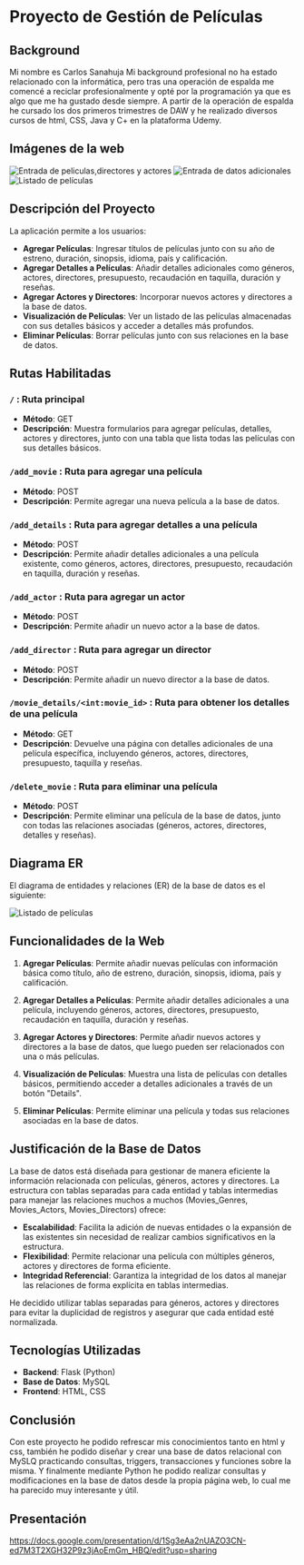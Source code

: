 # Proyecto de Gestión de Películas
## Background
Mi nombre es Carlos Sanahuja
Mi background profesional no ha estado relacionado con la informática, pero tras una operación de espalda me comencé a reciclar profesionalmente y opté por la programación ya que es algo que me ha gustado desde siempre.
A partir de la operación de espalda he cursado los dos primeros trimestres de DAW y he realizado diversos cursos de html, CSS, Java y C+ en la plataforma Udemy.

## Imágenes de la web
![Entrada de peliculas,directores y actores](static/images/1.png)
![Entrada de datos adicionales](static/images/2.png)
![Listado de películas](static/images/3.png)
## Descripción del Proyecto

La aplicación permite a los usuarios:
- **Agregar Películas**: Ingresar títulos de películas junto con su año de estreno, duración, sinopsis, idioma, país y calificación.
- **Agregar Detalles a Películas**: Añadir detalles adicionales como géneros, actores, directores, presupuesto, recaudación en taquilla, duración y reseñas.
- **Agregar Actores y Directores**: Incorporar nuevos actores y directores a la base de datos.
- **Visualización de Películas**: Ver un listado de las películas almacenadas con sus detalles básicos y acceder a detalles más profundos.
- **Eliminar Películas**: Borrar películas junto con sus relaciones en la base de datos.

## Rutas Habilitadas

### `/` : Ruta principal
- **Método**: GET
- **Descripción**: Muestra formularios para agregar películas, detalles, actores y directores, junto con una tabla que lista todas las películas con sus detalles básicos.

### `/add_movie` : Ruta para agregar una película
- **Método**: POST
- **Descripción**: Permite agregar una nueva película a la base de datos.

### `/add_details` : Ruta para agregar detalles a una película
- **Método**: POST
- **Descripción**: Permite añadir detalles adicionales a una película existente, como géneros, actores, directores, presupuesto, recaudación en taquilla, duración y reseñas.

### `/add_actor` : Ruta para agregar un actor
- **Método**: POST
- **Descripción**: Permite añadir un nuevo actor a la base de datos.

### `/add_director` : Ruta para agregar un director
- **Método**: POST
- **Descripción**: Permite añadir un nuevo director a la base de datos.

### `/movie_details/<int:movie_id>` : Ruta para obtener los detalles de una película
- **Método**: GET
- **Descripción**: Devuelve una página con detalles adicionales de una película específica, incluyendo géneros, actores, directores, presupuesto, taquilla y reseñas.

### `/delete_movie` : Ruta para eliminar una película
- **Método**: POST
- **Descripción**: Permite eliminar una película de la base de datos, junto con todas las relaciones asociadas (géneros, actores, directores, detalles y reseñas).


## Diagrama ER

El diagrama de entidades y relaciones (ER) de la base de datos es el siguiente:

![Listado de películas](static/images/esquemaER.png)
## Funcionalidades de la Web

1. **Agregar Películas**: Permite añadir nuevas películas con información básica como título, año de estreno, duración, sinopsis, idioma, país y calificación.

2. **Agregar Detalles a Películas**: Permite añadir detalles adicionales a una película, incluyendo géneros, actores, directores, presupuesto, recaudación en taquilla, duración y reseñas.

3. **Agregar Actores y Directores**: Permite añadir nuevos actores y directores a la base de datos, que luego pueden ser relacionados con una o más películas.

4. **Visualización de Películas**: Muestra una lista de películas con detalles básicos, permitiendo acceder a detalles adicionales a través de un botón "Details".

5. **Eliminar Películas**: Permite eliminar una película y todas sus relaciones asociadas en la base de datos.

## Justificación de la Base de Datos

La base de datos está diseñada para gestionar de manera eficiente la información relacionada con películas, géneros, actores y directores. La estructura con tablas separadas para cada entidad y tablas intermedias para manejar las relaciones muchos a muchos (Movies_Genres, Movies_Actors, Movies_Directors) ofrece:

- **Escalabilidad**: Facilita la adición de nuevas entidades o la expansión de las existentes sin necesidad de realizar cambios significativos en la estructura.
- **Flexibilidad**: Permite relacionar una película con múltiples géneros, actores y directores de forma eficiente.
- **Integridad Referencial**: Garantiza la integridad de los datos al manejar las relaciones de forma explícita en tablas intermedias.

He decidido utilizar tablas separadas para géneros, actores y directores para evitar la duplicidad de registros y asegurar que cada entidad esté normalizada.

## Tecnologías Utilizadas

- **Backend**: Flask (Python)
- **Base de Datos**: MySQL
- **Frontend**: HTML, CSS

## Conclusión

Con este proyecto he podido refrescar mis conocimientos tanto en html y css, también he podido diseñar y crear una base de datos relacional con MySLQ practicando  consultas, triggers, transacciones y funciones sobre la misma.
Y finalmente mediante Python he podido realizar consultas y modificaciones en la base de datos desde la propia página web, lo cual me ha parecido muy interesante y útil.

## Presentación
https://docs.google.com/presentation/d/1Sg3eAa2nUAZO3CN-ed7M3T2XGH32P9z3jAoEmGm_HBQ/edit?usp=sharing
